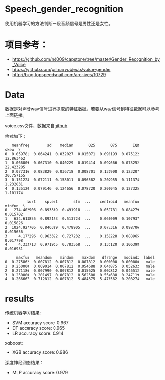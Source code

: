 # Speech_gender_recognition
使用机器学习的方法判断一段音频信号是男性还是女性。

# 项目参考：
- https://github.com/nd009/capstone/tree/master/Gender_Recognition_by_Voice
- https://github.com/primaryobjects/voice-gender
- http://blog.topspeedsnail.com/archives/10729

# Data
数据是对声音wav信号进行提取的特征数据。若要从wav信号到特征数据可以参考上面链接。

voice.csv文件，数据来自[github](https://github.com/primaryobjects/voice-gender)

格式如下：
```
   meanfreq        sd    median       Q25       Q75       IQR       skew  \
0  0.059781  0.064241  0.032027  0.015071  0.090193  0.075122  12.863462
1  0.066009  0.067310  0.040229  0.019414  0.092666  0.073252  22.423285
2  0.077316  0.083829  0.036718  0.008701  0.131908  0.123207  30.757155
3  0.151228  0.072111  0.158011  0.096582  0.207955  0.111374   1.232831
4  0.135120  0.079146  0.124656  0.078720  0.206045  0.127325   1.101174

          kurt    sp.ent       sfm  ...    centroid   meanfun    minfun  \
0   274.402906  0.893369  0.491918  ...    0.059781  0.084279  0.015702
1   634.613855  0.892193  0.513724  ...    0.066009  0.107937  0.015826
2  1024.927705  0.846389  0.478905  ...    0.077316  0.098706  0.015656
3     4.177296  0.963322  0.727232  ...    0.151228  0.088965  0.017798
4     4.333713  0.971955  0.783568  ...    0.135120  0.106398  0.016931

     maxfun   meandom    mindom    maxdom   dfrange   modindx  label
0  0.275862  0.007812  0.007812  0.007812  0.000000  0.000000   male
1  0.250000  0.009014  0.007812  0.054688  0.046875  0.052632   male
2  0.271186  0.007990  0.007812  0.015625  0.007812  0.046512   male
3  0.250000  0.201497  0.007812  0.562500  0.554688  0.247119   male
4  0.266667  0.712812  0.007812  5.484375  5.476562  0.208274   male
```

# results
传统机器学习结果:
- SVM accuracy score: 0.967
- DT accuracy score: 0.965
- LR accuracy score: 0.914

xgboost:
- XGB accuracy score: 0.986

深度神经网络结果：
- MLP accuracy score: 0.979


